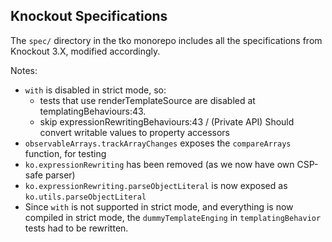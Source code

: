 ## Knockout Specifications

The `spec/` directory in the tko monorepo includes all the specifications from Knockout 3.X, modified accordingly.

Notes:

- `with` is disabled in strict mode, so:
	- tests that use renderTemplateSource are disabled at templatingBehaviours:43.
  - skip expressionRewritingBehaviours:43 / (Private API) Should convert writable values to property accessors
- `observableArrays.trackArrayChanges` exposes the `compareArrays` function, for testing
- `ko.expressionRewriting` has been removed (as we now have own CSP-safe parser)
- `ko.expressionRewriting.parseObjectLiteral` is now exposed as `ko.utils.parseObjectLiteral`
- Since `with` is not supported in strict mode, and everything is now compiled in strict mode, the `dummyTemplateEnging` in `templatingBehavior` tests had to be rewritten.
